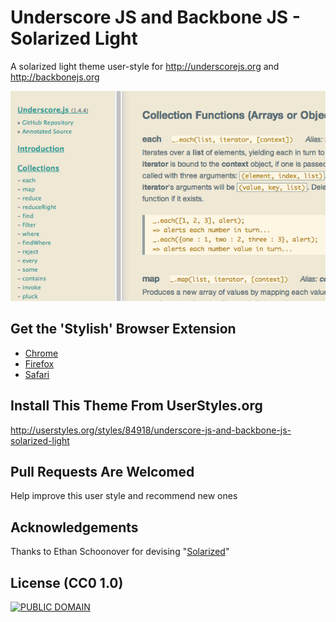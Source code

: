 Underscore JS and Backbone JS - Solarized Light
==
A solarized light theme user-style for http://underscorejs.org and http://backbonejs.org

![](after.png)

Get the 'Stylish' Browser Extension
--
  - [Chrome](https://chrome.google.com/webstore/detail/stylish/fjnbnpbmkenffdnngjfgmeleoegfcffe)
  - [Firefox](https://addons.mozilla.org/en-US/firefox/addon/stylish/)
  - [Safari](http://sobolev.us/stylish/)

Install This Theme From UserStyles.org
--
http://userstyles.org/styles/84918/underscore-js-and-backbone-js-solarized-light

Pull Requests Are Welcomed
--
Help improve this user style and recommend new ones

Acknowledgements
--
Thanks to Ethan Schoonover for devising "[Solarized](https://github.com/altercation/solarized)"

License (CC0 1.0)
--
[![PUBLIC DOMAIN](http://i.creativecommons.org/p/zero/1.0/80x15.png)](http://creativecommons.org/publicdomain/zero/1.0/)
